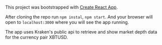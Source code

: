 This project was bootstrapped with [Create React App](https://github.com/facebookincubator/create-react-app).

After cloning the repo run `npm instal`, `npm start`. And your browser will open to `localhost:3000` where you will see the app running.

The app uses Kraken's public api to retrieve and show market depth data for the currency pair XBTUSD.
